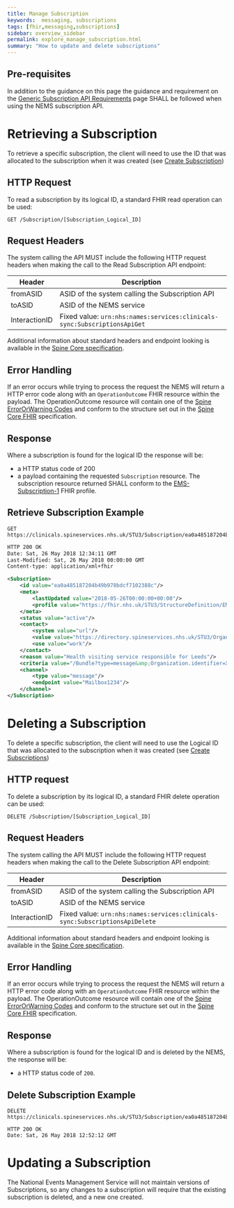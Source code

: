 ```yaml
---
title: Manage Subscription
keywords:  messaging, subscriptions
tags: [fhir,messaging,subscriptions]
sidebar: overview_sidebar
permalink: explore_manage_subscription.html
summary: "How to update and delete subscriptions"
---
```


## Pre-requisites ##

In addition to the guidance on this page the guidance and requirement on the [Generic Subscription API Requirements](subscription_general_api_guidance.html) page SHALL be followed when using the NEMS subscription API.


# Retrieving a Subscription #

To retrieve a specific subscription, the client will need to use the ID that was allocated to the subscription when it was created (see [Create Subscription](explore_create_subscription.html))

## HTTP Request ##

To read a subscription by its logical ID, a standard FHIR read operation can be used:

```http
GET /Subscription/[Subscription_Logical_ID]
```


## Request Headers ##

The system calling the API MUST include the following HTTP request headers when making the call to the Read Subscription API endpoint:

| Header | Description |
| --- | --- |
| fromASID | ASID of the system calling the Subscription API |
| toASID | ASID of the NEMS service |
| InteractionID | Fixed value: `urn:nhs:names:services:clinicals-sync:SubscriptionsApiGet` |

Additional information about standard headers and endpoint looking is available in the [Spine Core specification](https://developer.nhs.uk/apis/spine-core/build_directory.html).


## Error Handling ##

If an error occurs while trying to process the request the NEMS will return a HTTP error code along with an `OperationOutcome` FHIR resource within the payload. The OperationOutcome resource will contain one of the [Spine ErrorOrWarning Codes](https://fhir.nhs.uk/STU3/ValueSet/Spine-ErrorOrWarningCode-1) and conform to the structure set out in the [Spine Core FHIR](https://developer.nhs.uk/apis/spine-core/resources_error_handling.html) specification.


## Response ##

Where a subscription is found for the logical ID the response will be:
- a HTTP status code of 200
- a payload containing the requested `Subscription` resource. The subscription resource returned SHALL conform to the [EMS-Subscription-1](https://fhir.nhs.uk/STU3/StructureDefinition/EMS-Subscription-1) FHIR profile.


## Retrieve Subscription Example ##

```http
GET https://clinicals.spineservices.nhs.uk/STU3/Subscription/ea0a485187204b49b978bdcf7102388c
```

```xml
HTTP 200 OK
Date: Sat, 26 May 2018 12:34:11 GMT
Last-Modified: Sat, 26 May 2018 00:00:00 GMT
Content-type: application/xml+fhir

<Subscription>
	<id value="ea0a485187204b49b978bdcf7102388c"/>
	<meta>
		<lastUpdated value="2018-05-26T00:00:00+00:00"/>
		<profile value="https://fhir.nhs.uk/STU3/StructureDefinition/EMS-Subscription-1"/>
	</meta>
	<status value="active"/>
	<contact>
		<system value="url"/>
		<value value="https://directory.spineservices.nhs.uk/STU3/Organization/RR8"/>
		<use value="work"/>
	</contact>
	<reason value="Health visiting service responsible for Leeds"/>
	<criteria value="/Bundle?type=message&amp;Organization.identifier=X2458&amp;MessageHeader.event=PDS001&amp;MessageHeader.event=PDS002&amp;MessageHeader.event=PDS003&amp;MessageHeader.event=PDS004"/>
	<channel>
		<type value="message"/>
		<endpoint value="Mailbox1234"/>
	</channel>
</Subscription>
```


# Deleting a Subscription #

To delete a specific subscription, the client will need to use the Logical ID that was allocated to the subscription when it was created (see [Create Subscriptions](explore_create_subscription.html))

## HTTP request ##

To delete a subscription by its logical ID, a standard FHIR delete operation can be used:

```http
DELETE /Subscription/[Subscription_Logical_ID]
```

## Request Headers ##

The system calling the API MUST include the following HTTP request headers when making the call to the Delete Subscription API endpoint:

| Header | Description |
| --- | --- |
| fromASID | ASID of the system calling the Subscription API |
| toASID | ASID of the NEMS service |
| InteractionID | Fixed value: `urn:nhs:names:services:clinicals-sync:SubscriptionsApiDelete` |

Additional information about standard headers and endpoint looking is available in the [Spine Core specification](https://developer.nhs.uk/apis/spine-core/build_directory.html).


## Error Handling ##

If an error occurs while trying to process the request the NEMS will return a HTTP error code along with an `OperationOutcome` FHIR resource within the payload. The OperationOutcome resource will contain one of the [Spine ErrorOrWarning Codes](https://fhir.nhs.uk/STU3/ValueSet/Spine-ErrorOrWarningCode-1) and conform to the structure set out in the [Spine Core FHIR](https://developer.nhs.uk/apis/spine-core/resources_error_handling.html) specification.


## Response ##

Where a subscription is found for the logical ID and is deleted by the NEMS, the response will be:
- a HTTP status code of `200`.


## Delete Subscription Example ##

```http
DELETE https://clinicals.spineservices.nhs.uk/STU3/Subscription/ea0a485187204b49b978bdcf7102388c
```

```http
HTTP 200 OK
Date: Sat, 26 May 2018 12:52:12 GMT
```


# Updating a Subscription #

The National Events Management Service will not maintain versions of Subscriptions, so any changes to a subscription will require that the existing subscription is deleted, and a new one created.


